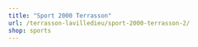 ```yaml
---
title: "Sport 2000 Terrasson"
url: /terrasson-lavilledieu/sport-2000-terrasson-2/
shop: sports
---
```

